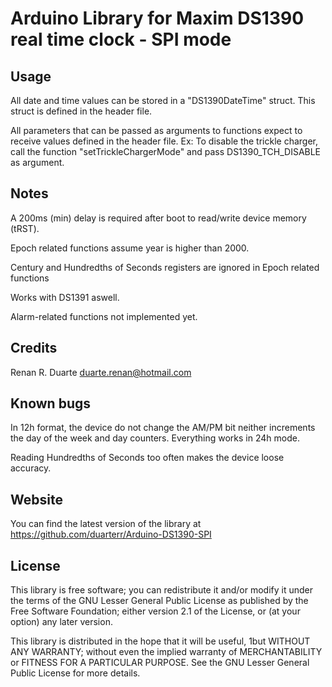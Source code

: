 # Arduino Library for Maxim DS1390 real time clock - SPI mode

## Usage

All date and time values can be stored in a "DS1390DateTime" struct. This struct is defined in the header file.

All parameters that can be passed as arguments to functions expect to receive values defined in the header file. Ex: To disable the trickle charger, call the function "setTrickleChargerMode" and pass DS1390_TCH_DISABLE as argument. 

## Notes

A 200ms (min) delay is required after boot to read/write device memory (tRST).

Epoch related functions assume year is higher than 2000.

Century and Hundredths of Seconds registers are ignored in Epoch related functions

Works with DS1391 aswell.

Alarm-related functions not implemented yet.

## Credits

Renan R. Duarte <duarte.renan@hotmail.com>

## Known bugs
In 12h format, the device do not change the AM/PM bit neither increments the day of the week and day counters. Everything works in 24h mode.

Reading Hundredths of Seconds too often makes the device loose accuracy.

## Website

You can find the latest version of the library at
https://github.com/duarterr/Arduino-DS1390-SPI

## License

This library is free software; you can redistribute it and/or modify it under the terms of the GNU Lesser General Public License as published by the Free Software Foundation; either version 2.1 of the License, or (at your option) any later version.

This library is distributed in the hope that it will be useful, 1but WITHOUT ANY WARRANTY; without even the implied warranty of MERCHANTABILITY or FITNESS FOR A PARTICULAR PURPOSE.  See the GNU Lesser General Public License for more details.
